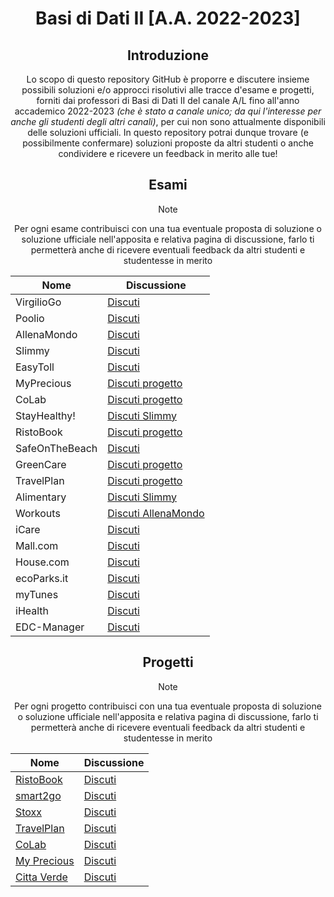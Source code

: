 <p align="center">
  <h1 align="center">Basi di Dati II [A.A. 2022-2023]</h1>
</p>
<div align="center">

## Introduzione
Lo scopo di questo repository GitHub è proporre e discutere insieme possibili soluzioni e/o approcci risolutivi alle tracce d'esame e progetti, forniti dai professori di Basi di Dati II del canale A/L fino all'anno accademico 2022-2023 _(che è stato a canale unico; da qui l'interesse per anche gli studenti degli altri canali)_, per cui non sono attualmente disponibili delle soluzioni ufficiali. In questo repository potrai dunque trovare (e possibilmente confermare) soluzioni proposte da altri studenti o anche condividere e ricevere un feedback in merito alle tue!

## Esami
> [!NOTE]
> Per ogni esame contribuisci con una tua eventuale proposta di soluzione o soluzione ufficiale nell'apposita e relativa pagina di discussione, farlo ti permetterà anche di ricevere eventuali feedback da altri studenti e studentesse in merito

| Nome | Discussione |
|------|-------|
| VirgilioGo | [Discuti](https://github.com/sapienzastudentsnetwork/bdii2223/discussions/44) |
| Poolio | [Discuti](https://github.com/sapienzastudentsnetwork/bdii2223/discussions/43) |
| AllenaMondo | [Discuti](https://github.com/sapienzastudentsnetwork/bdii2223/discussions/34) |
| Slimmy | [Discuti](https://github.com/sapienzastudentsnetwork/bdii2223/discussions/33) |
| EasyToll | [Discuti](https://github.com/sapienzastudentsnetwork/bdii2223/discussions/42) |
| MyPrecious | [Discuti progetto](https://github.com/sapienzastudentsnetwork/bdii2223/discussions/32) |
| CoLab | [Discuti progetto](https://github.com/sapienzastudentsnetwork/bdii2223/discussions/31) |
| StayHealthy! | [Discuti Slimmy](https://github.com/sapienzastudentsnetwork/bdii2223/discussions/33) |
| RistoBook | [Discuti progetto](https://github.com/sapienzastudentsnetwork/bdii2223/discussions/46) |
| SafeOnTheBeach | [Discuti](https://github.com/sapienzastudentsnetwork/bdii2223/discussions/45) |
| GreenCare | [Discuti progetto](https://github.com/sapienzastudentsnetwork/bdii2223/discussions/27) |
| TravelPlan | [Discuti progetto](https://github.com/sapienzastudentsnetwork/bdii2223/discussions/30) |
| Alimentary | [Discuti Slimmy](https://github.com/sapienzastudentsnetwork/bdii2223/discussions/33) |
| Workouts | [Discuti AllenaMondo](https://github.com/sapienzastudentsnetwork/bdii2223/discussions/34) |
| iCare | [Discuti](https://github.com/sapienzastudentsnetwork/bdii2223/discussions/41) |
| Mall.com | [Discuti](https://github.com/sapienzastudentsnetwork/bdii2223/discussions/40) |
| House.com | [Discuti](https://github.com/sapienzastudentsnetwork/bdii2223/discussions/39) |
| ecoParks.it | [Discuti](https://github.com/sapienzastudentsnetwork/bdii2223/discussions/38) |
| myTunes | [Discuti](https://github.com/sapienzastudentsnetwork/bdii2223/discussions/37) |
| iHealth | [Discuti](https://github.com/sapienzastudentsnetwork/bdii2223/discussions/36) |
| EDC-Manager | [Discuti](https://github.com/sapienzastudentsnetwork/bdii2223/discussions/35) |

## Progetti
> [!NOTE]
> Per ogni progetto contribuisci con una tua eventuale proposta di soluzione o soluzione ufficiale nell'apposita e relativa pagina di discussione, farlo ti permetterà anche di ricevere eventuali feedback da altri studenti e studentesse in merito

| Nome | Discussione |
|------|-------|
| [RistoBook](http://tmancini.di.uniroma1.it/index.php?page=teaching.bd2.materiale&folder=/Progetti/P.20220506%20-%20RistoBook) | [Discuti](https://github.com/sapienzastudentsnetwork/bdii2223/discussions/46) |
| [smart2go](http://tmancini.di.uniroma1.it/index.php?page=teaching.bd2.materiale&folder=/Progetti/P.20170606%20-%20smart2go) | [Discuti](https://github.com/sapienzastudentsnetwork/bdii2223/discussions/28) |
| [Stoxx](http://tmancini.di.uniroma1.it/index.php?page=teaching.bd2.materiale&folder=/Progetti/P.20160519%20-%20Stoxx) | [Discuti](https://github.com/sapienzastudentsnetwork/bdii2223/discussions/29) |
| [TravelPlan](http://tmancini.di.uniroma1.it/index.php?page=teaching.bd2.materiale&folder=/Progetti/P.20220608%20-%20TravelPlan) | [Discuti](https://github.com/sapienzastudentsnetwork/bdii2223/discussions/30) |
| [CoLab](http://tmancini.di.uniroma1.it/index.php?page=teaching.bd2.materiale&folder=/Progetti/P.20220610%20-%20CoLab) | [Discuti](https://github.com/sapienzastudentsnetwork/bdii2223/discussions/31) |
| [My Precious](http://tmancini.di.uniroma1.it/index.php?page=teaching.bd2.materiale&folder=/Progetti/P.20220909%20-%20My%20Precious) | [Discuti](https://github.com/sapienzastudentsnetwork/bdii2223/discussions/32) |
| [Citta Verde](http://tmancini.di.uniroma1.it/index.php?page=teaching.bd2.materiale&folder=/Progetti/P.20220701%20-%20Citt%C3%A0%20Verde) | [Discuti](https://github.com/sapienzastudentsnetwork/bdii2223/discussions/27) |
